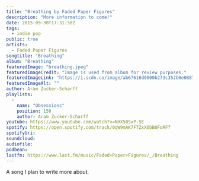 ```yaml
---
title: "Breathing by Faded Paper Figures"
description: "More information to come!"
date: 2015-09-30T17:31:50Z
tags:
  - indie pop
public: true
artists:
  - Faded Paper Figures
songtitle: "Breathing"
album: "Breathing"
featuredImage: "breathing.jpeg"
featuredImageCredit: "Image is used from album for review purposes."
featuredImageLink: "https://i.scdn.co/image/ab67616d0000b273c352b0e088705370df59f880"
featuredImageAlt: ""
author: Aram Zucker-Scharff
playlists:
  -
    name: "Obsessions"
    position: 150
    author: Aram Zucker-Scharff
youtube: https://www.youtube.com/watch?v=NHX50SxP-SE
spotify: https://open.spotify.com/track/0qW9mAK7F7ZxX6bB0FoRFf
spotifyUri: 
soundcloud:
audiofile:
podbean:
lastfm: https://www.last.fm/music/Faded+Paper+Figures/_/Breathing
---
```


A song I plan to write more about.
		